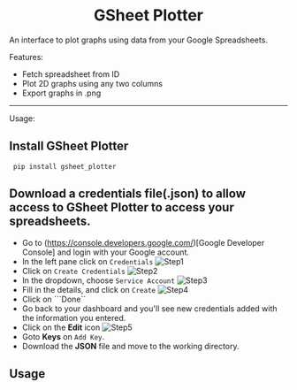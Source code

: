 <h1 style="text-align:center;">GSheet Plotter</h1>

An interface to plot graphs using data from your Google Spreadsheets.

Features:

- Fetch spreadsheet from ID
- Plot 2D graphs using any two columns
- Export graphs in .png

---

Usage:
## Install GSheet Plotter

``` pip install gsheet_plotter```

## Download a credentials file(.json) to allow access to GSheet Plotter to access your spreadsheets.
- Go to (https://console.developers.google.com/)[Google Developer Console] and login with your Google account.
- In the left pane click on ```Credentials```
![Step1](images/Step1.png)
- Click on ```Create Credentials```
![Step2](images/Step2.png)
- In the dropdown, choose ```Service Account```
![Step3](images/Step3.png)
- Fill in the details, and click on ```Create```
![Step4](images/Step4.png)
- Click on ```Done``
- Go back to your dashboard and you'll see new credentials added with the information you entered.
- Click on the <strong>Edit</strong> icon
![Step5](images/Step5.png)
- Goto <strong>Keys</strong> on ```Add Key```.
- Download the <strong>JSON</strong> file and move to the working directory.


## Usage







